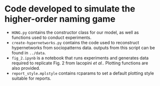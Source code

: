 # Code developed to simulate the higher-order naming game

* `HONG.py` contains the constructor class for our model, as well as functions used to conduct experiments.
* `create-hypernetworks.py` contains the code used to reconstruct hypernetworks from sociopatterns data. outputs from this script can be found in `../data`.
* `fig_2.ipynb` is a notebook that runs experiments and generates data required to replicate Fig. 2 from Iacopini _et al._. Plotting functions are also provided.
* `report_style.mplstyle` contains rcparams to set a default plotting style suitable for reports.
